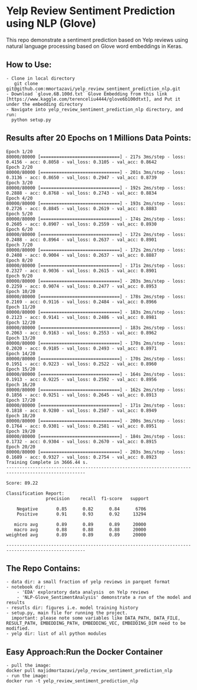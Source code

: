 # Yelp Review Sentiment Prediction using NLP (Glove)
This repo demonstrate a sentiment prediction based on Yelp reviews using natural language processing based on Glove word embeddings in Keras.

##  How to Use:
    - Clone in local directory
       git clone git@github.com:mmortazavi/yelp_review_sentiment_prediction_nlp.git
    - Download `glove.6B.100d.txt` Glove Embedding from this link [https://www.kaggle.com/terenceliu4444/glove6b100dtxt], and Put it under the embedding directory
    - Navigate into yelp_review_sentiment_prediction_nlp directory, and run:
      python setup.py
      
##  Results after 20 Epochs on 1 Millions Data Points:
    
    Epoch 1/20
    80000/80000 [==============================] - 217s 3ms/step - loss: 0.4156 - acc: 0.8058 - val_loss: 0.3105 - val_acc: 0.8642
    Epoch 2/20
    80000/80000 [==============================] - 201s 3ms/step - loss: 0.3136 - acc: 0.8650 - val_loss: 0.2947 - val_acc: 0.8739
    Epoch 3/20
    80000/80000 [==============================] - 192s 2ms/step - loss: 0.2888 - acc: 0.8768 - val_loss: 0.2743 - val_acc: 0.8834
    Epoch 4/20
    80000/80000 [==============================] - 193s 2ms/step - loss: 0.2726 - acc: 0.8845 - val_loss: 0.2619 - val_acc: 0.8883
    Epoch 5/20
    80000/80000 [==============================] - 174s 2ms/step - loss: 0.2605 - acc: 0.8907 - val_loss: 0.2559 - val_acc: 0.8930
    Epoch 6/20
    80000/80000 [==============================] - 172s 2ms/step - loss: 0.2488 - acc: 0.8964 - val_loss: 0.2637 - val_acc: 0.8901
    Epoch 7/20
    80000/80000 [==============================] - 172s 2ms/step - loss: 0.2408 - acc: 0.9004 - val_loss: 0.2637 - val_acc: 0.8887
    Epoch 8/20
    80000/80000 [==============================] - 171s 2ms/step - loss: 0.2327 - acc: 0.9036 - val_loss: 0.2615 - val_acc: 0.8901
    Epoch 9/20
    80000/80000 [==============================] - 203s 3ms/step - loss: 0.2259 - acc: 0.9074 - val_loss: 0.2477 - val_acc: 0.8953
    Epoch 10/20
    80000/80000 [==============================] - 178s 2ms/step - loss: 0.2169 - acc: 0.9116 - val_loss: 0.2484 - val_acc: 0.8966
    Epoch 11/20
    80000/80000 [==============================] - 183s 2ms/step - loss: 0.2123 - acc: 0.9141 - val_loss: 0.2486 - val_acc: 0.8981
    Epoch 12/20
    80000/80000 [==============================] - 183s 2ms/step - loss: 0.2063 - acc: 0.9163 - val_loss: 0.2553 - val_acc: 0.8962
    Epoch 13/20
    80000/80000 [==============================] - 170s 2ms/step - loss: 0.2020 - acc: 0.9185 - val_loss: 0.2493 - val_acc: 0.8971
    Epoch 14/20
    80000/80000 [==============================] - 170s 2ms/step - loss: 0.1951 - acc: 0.9223 - val_loss: 0.2522 - val_acc: 0.8960
    Epoch 15/20
    80000/80000 [==============================] - 164s 2ms/step - loss: 0.1913 - acc: 0.9225 - val_loss: 0.2592 - val_acc: 0.8956
    Epoch 16/20
    80000/80000 [==============================] - 162s 2ms/step - loss: 0.1856 - acc: 0.9251 - val_loss: 0.2645 - val_acc: 0.8913
    Epoch 17/20
    80000/80000 [==============================] - 171s 2ms/step - loss: 0.1818 - acc: 0.9280 - val_loss: 0.2587 - val_acc: 0.8949
    Epoch 18/20
    80000/80000 [==============================] - 200s 3ms/step - loss: 0.1764 - acc: 0.9301 - val_loss: 0.2581 - val_acc: 0.8951
    Epoch 19/20
    80000/80000 [==============================] - 184s 2ms/step - loss: 0.1732 - acc: 0.9304 - val_loss: 0.2670 - val_acc: 0.8915
    Epoch 20/20
    80000/80000 [==============================] - 203s 3ms/step - loss: 0.1689 - acc: 0.9327 - val_loss: 0.2754 - val_acc: 0.8923
    Training Complete in 3666.44 s.
    ----------------------------------------------------------------------------------------------------

    Score: 89.22

    Classification Report:
                   precision    recall  f1-score   support

        Negative       0.85      0.82      0.84      6706
        Positive       0.91      0.93      0.92     13294

       micro avg       0.89      0.89      0.89     20000
       macro avg       0.88      0.88      0.88     20000
    weighted avg       0.89      0.89      0.89     20000

    ----------------------------------------------------------------------------------------------------
## The Repo Contains:
    - data dir: a small fraction of yelp reviews in parquet format
    - notebook dir: 
        - 'EDA' exploratory data analysis  on Yelp reviews
        - 'NLP-Glove_SentimentAnalysis' demonstrate a run of the model and results
    - resutls dir: figures i.e. model training history
    - setup.py, main file for running the project. 
      important: please note some variables like DATA_PATH, DATA_FILE, RESULT_PATH, EMBEDDING_PATH, EMBEDDING_VEC, EMBEDDING_DIM need to be modified.
    - yelp dir: list of all python modules
    
##  Easy Approach:Run the Docker Container
    - pull the image:
    docker pull majidmortazavi/yelp_review_sentiment_prediction_nlp
    - run the image:
    docker run -t yelp_review_sentiment_prediction_nlp
